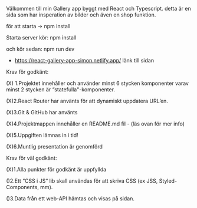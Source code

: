 Välkommen till min Gallery app byggt med React och Typescript. detta är en sida som har insperation av bilder och även en shop funktion. 

för att starta -> 
npm install

Starta server 
kör:
npm install 

och kör sedan:
npm run dev



- https://react-gallery-app-simon.netlify.app/ länk till sidan

Krav för godkänt:

(X) 1.Projektet innehåller och använder minst 6 stycken komponenter varav minst 2 stycken är “statefulla"-komponenter.

(X)2.React Router har använts för att dynamiskt uppdatera URL’en.

(X)3.Git & GitHub har använts

(X)4.Projektmappen innehåller en README.md fil - (läs ovan för mer info)

(X)5.Uppgiften lämnas in i tid!

(X)6.Muntlig presentation är genomförd

Krav för väl godkänt:

(X)1.Alla punkter för godkänt är uppfyllda

()2.Ett “CSS i JS“ lib skall användas för att skriva CSS (ex JSS, Styled-Components, mm).

()3.Data från ett web-API hämtas och visas på sidan.
